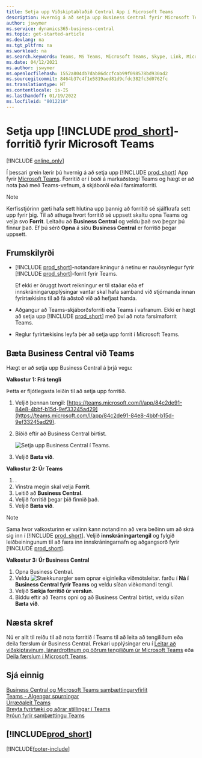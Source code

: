 ```yaml
---
title: Setja upp Viðskiptablaðið Central App í Microsoft Teams
description: Hvernig á að setja upp Business Central fyrir Microsoft Teams.
author: jswymer
ms.service: dynamics365-business-central
ms.topic: get-started-article
ms.devlang: na
ms.tgt_pltfrm: na
ms.workload: na
ms.search.keywords: Teams, MS Teams, Microsoft Teams, Skype, Link, Microsoft 365, collaborate, collaboration, teamwork
ms.date: 04/12/2021
ms.author: jswymer
ms.openlocfilehash: 1552a804db7dab86dccfcab99f098578bd930ad2
ms.sourcegitcommit: 8464b37c4f1e5819aed81d9cfdc382fc3d0762fc
ms.translationtype: HT
ms.contentlocale: is-IS
ms.lasthandoff: 01/19/2022
ms.locfileid: "8012210"
---
```

# <a name="install-the-prod_short-app-for-microsoft-teams"></a>Setja upp [!INCLUDE [prod_short](includes/prod_short.md)]-forritið fyrir Microsoft Teams

[!INCLUDE [online_only](includes/online_only.md)]

Í þessari grein lærir þú hvernig á að setja upp [!INCLUDE [prod_short](includes/prod_short.md)] App fyrir [Microsoft Teams](https://www.microsoft.com/microsoft-teams/). Forritið er í boði á markaðstorgi Teams og hægt er að nota það með Teams-vefnum, á skjáborði eða í farsímaforriti.

> [!NOTE]
> Kerfisstjórinn gæti hafa sett hlutina upp þannig að forritið sé sjálfkrafa sett upp fyrir þig. Til að athuga hvort forritið sé uppsett skaltu opna Teams og velja svo **Forrit**. Leitaðu að **Business Central** og veldu það svo þegar þú finnur það. Ef þú sérð **Opna** á síðu **Business Central** er forritið þegar uppsett.  

## <a name="prerequisites"></a>Frumskilyrði

- [!INCLUDE [prod_short](includes/prod_short.md)]-notandareikningur á netinu er nauðsynlegur fyrir [!INCLUDE [prod_short](includes/prod_short.md)]-forrit fyrir Teams.

    Ef ekki er öruggt hvort reikningur er til staðar eða ef innskráningarupplýsingar vantar skal hafa samband við stjórnanda innan fyrirtækisins til að fá aðstoð við að hefjast handa.

- Aðgangur að Teams-skjáborðsforriti eða Teams í vafranum. Ekki er hægt að setja upp [!INCLUDE [prod_short](includes/prod_short.md)] með því að nota farsímaforrit Teams.

- Reglur fyrirtækisins leyfa þér að setja upp forrit í Microsoft Teams.

## <a name="add-the-business-central-app-to-teams"></a>Bæta Business Central við Teams

Hægt er að setja upp Business Central á þrjá vegu:

**Valkostur 1: Frá tengli**

Þetta er fljótlegasta leiðin til að setja upp forritið.

1. Veljið þennan tengil: [https://teams.microsoft.com/l/app/84c2de91-84e8-4bbf-b15d-9ef33245ad29](https://teams.microsoft.com/l/app/84c2de91-84e8-4bbf-b15d-9ef33245ad29).

2. Bíðið eftir að Business Central birtist.

    ![Setja upp Business Central í Teams.](media/teams-install-app.png)

3. Veljið **Bæta við**.

**Valkostur 2: Úr Teams**

1. .
2. Vinstra megin skal velja **Forrit**.
3. Leitið að **Business Central**.
4. Veljið forritið þegar þið finnið það.
5. Veljið **Bæta við**.

> [!NOTE]
> Sama hvor valkosturinn er valinn kann notandinn að vera beðinn um að skrá sig inn í [!INCLUDE [prod_short](includes/prod_short.md)]. Veljið **innskráningartengil** og fylgið leiðbeiningunum til að færa inn innskráningarnafn og aðgangsorð fyrir [!INCLUDE [prod_short](includes/prod_short.md)].

**Valkostur 3: Úr Business Central**

1. Opna Business Central.
2. Veldu ![Stækkunargler sem opnar eiginleika viðmótsleitar.](media/ui-search/search_small.png "Segðu mér hvað þú vilt gera") farðu í **Ná í Business Central fyrir Teams** og veldu síðan viðkomandi tengil.  
3. Veljið **Sækja forritið úr verslun**.
4. Bíddu eftir að Teams opni og að Business Central birtist, veldu síðan **Bæta við**.

## <a name="next-step"></a>Næsta skref

Nú er allt til reiðu til að nota forritið í Teams til að leita að tengiliðum eða deila færslum úr Business Central. Frekari upplýsingar eru í [Leitar að viðskiptavinum, lánardrottnum og öðrum tengiliðum úr Microsoft Teams](across-search-contacts-teams.md) eða [Deila færslum í Microsoft Teams](across-working-with-teams.md).

## <a name="see-also"></a>Sjá einnig

[Business Central og Microsoft Teams samþættingaryfirlit](across-teams-overview.md)  
[Teams - Algengar spurningar](teams-faq.md)  
[Úrræðaleit Teams](admin-teams-troubleshooting.md)  
[Breyta fyrirtæki og aðrar stillingar í Teams](across-teams-settings.md)  
[Þróun fyrir samþættingu Teams](/dynamics365/business-central/dev-itpro/developer/devenv-develop-for-teams)  


## [!INCLUDE[prod_short](includes/free_trial_md.md)]  


[!INCLUDE[footer-include](includes/footer-banner.md)]